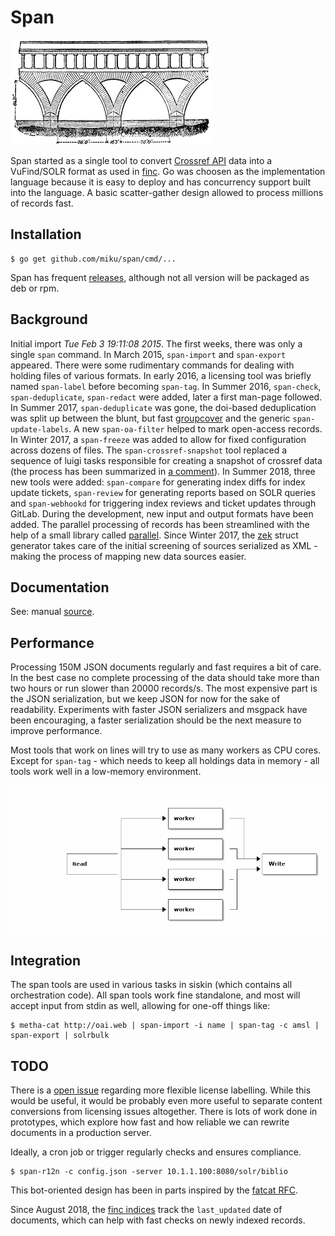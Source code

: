 # Span

![](docs/ticino_26242_sm.gif)

Span started as a single tool to convert [Crossref
API](https://www.crossref.org/services/metadata-delivery/rest-api/) data into a
VuFind/SOLR format as used in [finc](https://finc.info). Go was choosen as the
implementation language because it is easy to deploy and has concurrency
support built into the language. A basic scatter-gather design allowed to
process millions of records fast.

## Installation

    $ go get github.com/miku/span/cmd/...

Span has frequent [releases](https://github.com/miku/span/releases), although
not all version will be packaged as deb or rpm.

## Background

Initial import *Tue Feb 3 19:11:08 2015*. The first weeks, there was only a
single `span` command. In March 2015, `span-import` and `span-export` appeared.
There were some rudimentary commands for dealing with holding files of various
formats. In early 2016, a licensing tool was briefly named `span-label` before
becoming `span-tag`. In Summer 2016, `span-check`, `span-deduplicate`,
`span-redact` were added, later a first man-page followed. In Summer 2017,
`span-deduplicate` was gone, the doi-based deduplication was split up between
the blunt, but fast [groupcover](https://github.com/miku/groupcover) and the
generic `span-update-labels`. A new `span-oa-filter` helped to mark open-access
records. In Winter 2017, a `span-freeze` was added to allow for fixed
configuration across dozens of files. The `span-crossref-snapshot` tool
replaced a sequence of luigi tasks responsible for creating a snapshot of
crossref data (the process has been summarized in [a
comment](https://github.com/datahq/awesome-data/issues/29#issuecomment-405089255)).
In Summer 2018, three new tools were added: `span-compare` for generating index
diffs for index update tickets, `span-review` for generating reports based on
SOLR queries and `span-webhookd` for triggering index reviews and ticket
updates through GitLab. During the development, new input and output formats
have been added. The parallel processing of records has been streamlined with
the help of a small library called
[parallel](https://github.com/miku/parallel). Since Winter 2017, the
[zek](https://github.com/miku/zek) struct generator takes care of the initial
screening of sources serialized as XML - making the process of mapping new data
sources easier.

## Documentation

See: manual [source](https://github.com/miku/span/blob/master/docs/span.md).

## Performance

Processing 150M JSON documents regularly and fast requires a bit of care. In
the best case no complete processing of the data should take more than two
hours or run slower than 20000 records/s. The most expensive part is the JSON
serialization, but we keep JSON for now for the sake of readability. Experiments with
faster JSON serializers and msgpack have been encouraging, a faster
serialization should be the next measure to improve performance.

Most tools that work on lines will try to use as many workers as CPU cores.
Except for `span-tag` - which needs to keep all holdings data in memory - all
tools work well in a low-memory environment.

![](docs/scatter.png)

## Integration

The span tools are used in various tasks in siskin (which contains all
orchestration code). All span tools work fine standalone, and most will accept
input from stdin as well, allowing for one-off things like:

```shell
$ metha-cat http://oai.web | span-import -i name | span-tag -c amsl | span-export | solrbulk
```

## TODO

There is a [open issue](https://github.com/miku/span/issues/2) regarding more
flexible license labelling. While this would be useful, it would be probably
even more useful to separate content conversions from licensing issues
altogether. There is lots of work done in prototypes, which explore how fast
and how reliable we can rewrite documents in a production server.

Ideally, a cron job or trigger regularly checks and ensures compliance.

```shell
$ span-r12n -c config.json -server 10.1.1.100:8080/solr/biblio
```

This bot-oriented design has been in parts inspired by the [fatcat RFC](http://fatcat.wiki/).

Since August 2018, the [finc indices](https://finc.info) track the
`last_updated` date of documents, which can help with fast checks on newly
indexed records.

